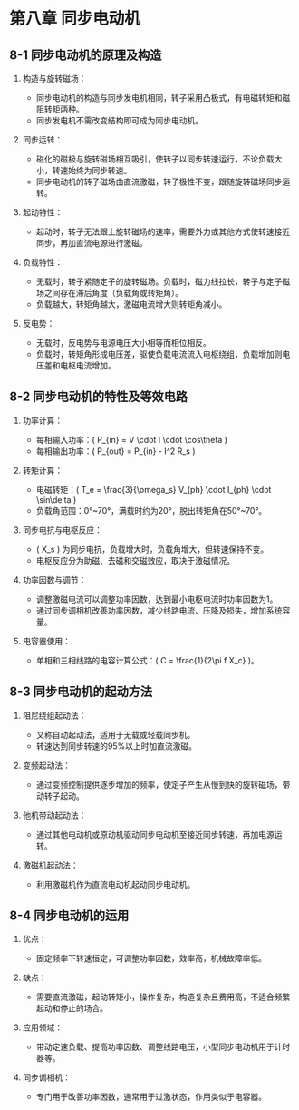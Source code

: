 # 第八章 同步电动机

## 8-1 同步电动机的原理及构造
1. 构造与旋转磁场：
   - 同步电动机的构造与同步发电机相同，转子采用凸极式，有电磁转矩和磁阻转矩两种。
   - 同步发电机不需改变结构即可成为同步电动机。
   
2. 同步运转：
   - 磁化的磁极与旋转磁场相互吸引，使转子以同步转速运行，不论负载大小，转速始终为同步转速。
   - 同步电动机的转子磁场由直流激磁，转子极性不变，跟随旋转磁场同步运转。

3. 起动特性：
   - 起动时，转子无法跟上旋转磁场的速率，需要外力或其他方式使转速接近同步，再加直流电源进行激磁。

4. 负载特性：
   - 无载时，转子紧随定子的旋转磁场。负载时，磁力线拉长，转子与定子磁场之间存在滞后角度（负载角或转矩角）。
   - 负载越大，转矩角越大，激磁电流增大则转矩角减小。

5. 反电势：
   - 无载时，反电势与电源电压大小相等而相位相反。
   - 负载时，转矩角形成电压差，驱使负载电流流入电枢绕组，负载增加则电压差和电枢电流增加。

## 8-2 同步电动机的特性及等效电路
1. 功率计算：
   - 每相输入功率：\( P_{in} = V \cdot I \cdot \cos\theta \)
   - 每相输出功率：\( P_{out} = P_{in} - I^2 R_s \)

2. 转矩计算：
   - 电磁转矩：\( T_e = \frac{3}{\omega_s} V_{ph} \cdot I_{ph} \cdot \sin\delta \)
   - 负载角范围：0°~70°，满载时约为20°，脱出转矩角在50°~70°。

3. 同步电抗与电枢反应：
   - \( X_s \) 为同步电抗，负载增大时，负载角增大，但转速保持不变。
   - 电枢反应分为助磁、去磁和交磁效应，取决于激磁情况。

4. 功率因数与调节：
   - 调整激磁电流可以调整功率因数，达到最小电枢电流时功率因数为1。
   - 通过同步调相机改善功率因数，减少线路电流、压降及损失，增加系统容量。

5. 电容器使用：
   - 单相和三相线路的电容计算公式：\( C = \frac{1}{2\pi f X_c} \)。
   
## 8-3 同步电动机的起动方法
1. 阻尼绕组起动法：
   - 又称自动起动法，适用于无载或轻载同步机。
   - 转速达到同步转速的95%以上时加直流激磁。

2. 变频起动法：
   - 通过变频控制提供逐步增加的频率，使定子产生从慢到快的旋转磁场，带动转子起动。

3. 他机带动起动法：
   - 通过其他电动机或原动机驱动同步电动机至接近同步转速，再加电源运转。

4. 激磁机起动法：
   - 利用激磁机作为直流电动机起动同步电动机。

## 8-4 同步电动机的运用
1. 优点：
   - 固定频率下转速恒定，可调整功率因数，效率高，机械故障率低。

2. 缺点：
   - 需要直流激磁，起动转矩小，操作复杂，构造复杂且费用高，不适合频繁起动和停止的场合。

3. 应用领域：
   - 带动定速负载、提高功率因数、调整线路电压，小型同步电动机用于计时器等。

4. 同步调相机：
   - 专门用于改善功率因数，通常用于过激状态，作用类似于电容器。
